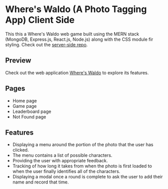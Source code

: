 # Where's Waldo (A Photo Tagging App) Client Side
This this a Where's Waldo web game built using the MERN stack (MongoDB, Express.js, React.js, Node.js) along with the CSS module fir styling.
Check out the [server-side repo](https://github.com/LaythAlqadhi/where-is-waldo-server-side).

## Preview
Check out the web application [Where's Waldo](https://where-is-waldo-five.vercel.app) to explore its features.

## Pages
- Home page
- Game page
- Leaderboard page
- Not Found page

## Features
- Displaying a menu around the portion of the photo that the user has clicked.
- The menu contains a list of possible characters.
- Providing the user with appropriate feedback.
- Tracking of how long it takes from when the photo is first loaded to when the user finally identifies all of the characters.
- Displaying a modal once a round is complete to ask the user to add their name and record that time.
